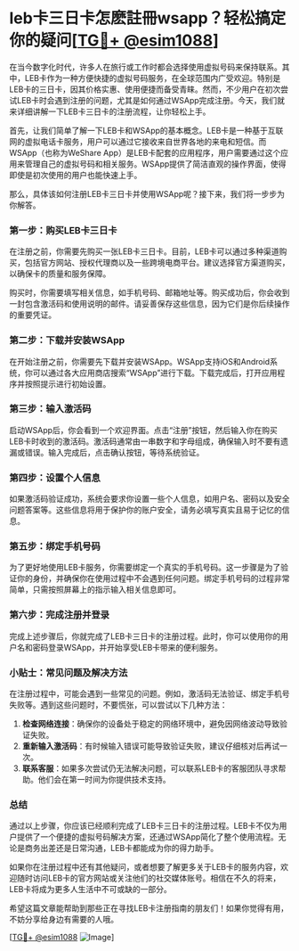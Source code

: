 # leb卡三日卡怎麽註冊wsapp？轻松搞定你的疑问[[TG💪+ @esim1088](https://t.me/s/esim1088)]

在当今数字化时代，许多人在旅行或工作时都会选择使用虚拟号码来保持联系。其中，LEB卡作为一种方便快捷的虚拟号码服务，在全球范围内广受欢迎。特别是LEB卡的三日卡，因其价格实惠、使用便捷而备受青睐。然而，不少用户在初次尝试LEB卡时会遇到注册的问题，尤其是如何通过WSApp完成注册。今天，我们就来详细讲解一下LEB卡三日卡的注册流程，让你轻松上手。

首先，让我们简单了解一下LEB卡和WSApp的基本概念。LEB卡是一种基于互联网的虚拟电话卡服务，用户可以通过它接收来自世界各地的来电和短信。而WSApp（也称为WeShare App）是LEB卡配套的应用程序，用户需要通过这个应用来管理自己的虚拟号码和相关服务。WSApp提供了简洁直观的操作界面，使得即使是初次使用的用户也能快速上手。

那么，具体该如何注册LEB卡三日卡并使用WSApp呢？接下来，我们将一步步为你解答。

### 第一步：购买LEB卡三日卡

在注册之前，你需要先购买一张LEB卡三日卡。目前，LEB卡可以通过多种渠道购买，包括官方网站、授权代理商以及一些跨境电商平台。建议选择官方渠道购买，以确保卡的质量和服务保障。

购买时，你需要填写相关信息，如手机号码、邮箱地址等。购买成功后，你会收到一封包含激活码和使用说明的邮件。请妥善保存这些信息，因为它们是你后续操作的重要凭证。

### 第二步：下载并安装WSApp

在开始注册之前，你需要先下载并安装WSApp。WSApp支持iOS和Android系统，你可以通过各大应用商店搜索“WSApp”进行下载。下载完成后，打开应用程序并按照提示进行初始设置。

### 第三步：输入激活码

启动WSApp后，你会看到一个欢迎界面。点击“注册”按钮，然后输入你在购买LEB卡时收到的激活码。激活码通常由一串数字和字母组成，确保输入时不要有遗漏或错误。输入完成后，点击确认按钮，等待系统验证。

### 第四步：设置个人信息

如果激活码验证成功，系统会要求你设置一些个人信息，如用户名、密码以及安全问题答案等。这些信息将用于保护你的账户安全，请务必填写真实且易于记忆的信息。

### 第五步：绑定手机号码

为了更好地使用LEB卡服务，你需要绑定一个真实的手机号码。这一步骤是为了验证你的身份，并确保你在使用过程中不会遇到任何问题。绑定手机号码的过程非常简单，只需按照屏幕上的指示输入相关信息即可。

### 第六步：完成注册并登录

完成上述步骤后，你就完成了LEB卡三日卡的注册过程。此时，你可以使用你的用户名和密码登录WSApp，并开始享受LEB卡带来的便利服务。

### 小贴士：常见问题及解决方法

在注册过程中，可能会遇到一些常见的问题。例如，激活码无法验证、绑定手机号失败等。遇到这些问题时，不要慌张，可以尝试以下几种方法：

1. **检查网络连接**：确保你的设备处于稳定的网络环境中，避免因网络波动导致验证失败。
2. **重新输入激活码**：有时候输入错误可能导致验证失败，建议仔细核对后再试一次。
3. **联系客服**：如果多次尝试仍无法解决问题，可以联系LEB卡的客服团队寻求帮助。他们会在第一时间为你提供技术支持。

### 总结

通过以上步骤，你应该已经顺利完成了LEB卡三日卡的注册过程。LEB卡不仅为用户提供了一个便捷的虚拟号码解决方案，还通过WSApp简化了整个使用流程。无论是商务出差还是日常沟通，LEB卡都能成为你的得力助手。

如果你在注册过程中还有其他疑问，或者想要了解更多关于LEB卡的服务内容，欢迎随时访问LEB卡的官方网站或关注他们的社交媒体账号。相信在不久的将来，LEB卡将成为更多人生活中不可或缺的一部分。

希望这篇文章能帮助到那些正在寻找LEB卡注册指南的朋友们！如果你觉得有用，不妨分享给身边有需要的人哦。

[[TG💪+ @esim1088](https://t.me/s/esim1088) ![Image](https://i.postimg.cc/4NQfJmqS/Snipaste-2025-05-13-00-14-12.png)]